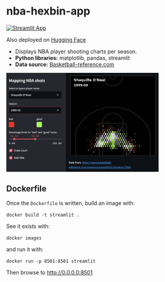# nba-hexbin-app
[![Streamlit App](https://static.streamlit.io/badges/streamlit_badge_black_white.svg)](https://hexplotpy-cuhjfjq4sph9zt3gi3jsmh.streamlit.app/)

Also deployed on [Hugging Face](https://huggingface.co/spaces/TristanCantat/hexplot-nba)

* Displays NBA player shooting charts per season.
* **Python libraries:** matplotlib, pandas, streamlit
* **Data source:** [Basketball-reference.com](https://www.basketball-reference.com/)

<img src="nba_hexplot_app_screenshot.png" style="width: 80%; height: 80%"/>

## Dockerfile

Once the `Dockerfile` is written, build an image with:

    docker build -t streamlit .

See it exists with:

    docker images

and run it with:

    docker run -p 8501:8501 streamlit

Then browse to http://0.0.0.0:8501
